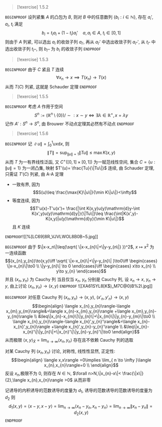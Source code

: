 > [!exercise] 1.5.2

`BEGINPROOF`
设列紧集 $A$ 的凸包为 $B$, 则对 $B$ 中的任意数列 $\{b_{i}:i\in\mathbb N\}$, 存在 $a_{i}'$, $a_i$, $t_i$ 满足
$$b_{i}=t_{i}a_{i}+(1-t_{i})a_{i}'\quad a,a_{i}\in A,\ t_{i}\in[0,1]$$
则由于 $A$ 列紧, 可以选出 $a_i$ 的收敛子列 $a_{i'}$, 再从 $a_{i'}'$ 中选出收敛子列 $a_{i''}'$, 从 $t_{i''}$ 中选出收敛子列 $t_{i'''}$, 则 $b_{i'''}$ 为 $b_i$ 的收敛子列
`ENDPROOF`

> [!exercise] 1.5.3

`BEGINPROOF`
 由于 $C$ 紧且 $T$ 连续
$$\forall x_{n}\to x \implies T(x_{n})\to T(x)$$
从而 $T(C)$ 列紧, 这就是 Schauder 定理
`ENDPROOF`

> [!exercise] 1.5.5

`BEGINPROOF`
考虑 $A$ 作用于空间
$$S^n:=(\mathbb R^n\setminus\{0\})/ \sim:x\sim y\iff\exists\lambda\in\mathbb R^+,x=\lambda y$$
记作 $A':S^n\to S^n$, 由 Brouwer 不动点定理其必然有不动点
`ENDPROOF`

> [!exercise] 1.5.6

`BEGINPROOF`
记 $\|u\|=\int_{0}^1ux \mathrm{d}x$, 则
$$\|T\|=\sup_{\|u\|=1}\|Tu\|\leq \max K(x,y)$$
从而 $T$ 为一有界线性泛函, 又 $C^+([0,1]\times[0,1])$ 为一赋范线性空间, 集合 $C=\{u:\|u\|=1\}$ 为一闭凸集, 映射 $T'(u)= \frac{Tu}{\|Tu\|}$ 连续, 由 Schauder 定理, 只需证 $T'(C)$ 列紧, 由 A-A 定理
- 一致有界, 因为
$$S(u)\leq \frac{\max{K}\|u\|}{\min K\|u\|}<\infty$$
- 等度连续, 因为
$$T'u(x)-T'u(x')= \frac{|\int K(x,y)u(y)\mathrm{d}y-\int K(x',y)u(y)\mathrm{d}y|}{\|Tu\|}\leq \frac{\int|K(x',y)-K(x,y)|u(y)\mathrm{d}y}{\min K\|u\|}$$
且 $K$ 连续

`ENDPROOF`![[%[LC69]8R_VJVLWOL8B0B~5.jpg]]

`BEGINPROOF`
由于 $\|x-x_n\|\leq(\sqrt{ \|x-x_{n}\|+\|y-y_{n\|} })^2$, $x\mapsto x^2$ 为一连续函数
$$(x_{n},y_{n})\to(x,y)\iff \sqrt{ \|x-x_{n}\|+\|y-y_{n}\| }\to0\iff \begin{cases}
\|x-x_{n}\|\to0 \\
\|y-y_{n}\| \to 0
\end{cases}\iff \begin{cases}
x\to x_{n} \\
y\to y_{n}
\end{cases}$$
并且 $(x_n,y_n)$ 为 Cauchy 列 当且仅当 $x_n$, $y_n$ 分别是 Cauchy 列, 设 $x_n\to x$, $y_n\to y$, 由上讨论 $(x_{n},y_{n})\to(x,y)$
`ENDPROOF`
![[XA61SYL8[K$)_M7C@0)B%2I.jpg]]

`BEGINPROOF`
对任意 Cauchy 列 $(x_n,y_n)\to(x,y)$, $(x'_n,y'_n)\to (x,y)$
$$\begin{align}
\langle x_{n},y_{n}\rangle-\langle x_{m},y_{m}\rangle&=\langle x_{n}-x_{m},y_{n}\rangle +\langle x_{m},y_{n}-y_{m}\rangle \\
&\leq\|x_{n}-x_{m}\|\|y_{n}\|+\|x_{m}\|\|y_{n}-y_{m}\|\to0  \\
\langle x_{n},y_{n}\rangle-\langle x_{n}',y_{n}'\rangle&=\langle x_{n}-x_{n}',y_{n}\rangle +\langle x_{n}',y_{n}-y_{n}'\rangle \\
&\leq\|x_{n}-x_{n}'\|\|y_{n}\|+\|x_{n}'\|\|y_{n}-y_{n}'\|\to0 
\end{align}$$
从而极限 $\langle x,y\rangle_{\bar{X}}=\lim_{ n \to \infty }\langle x_n,y_n\rangle$ 存在且不依赖 Cauchy 列的选取

对某 Cauchy 列 $(x_n,y_n)$ 讨论, 对称性, 线性性显然, 正定性:
$$\begin{align}
\langle x,x\rangle =0\implies \lim_{ n \to \infty }\langle x_{n},x_{n}\rangle=0 \\
\end{align}$$
反设 $x_n$,极限不为 $0$, 则存在 $N\in\mathbb N$, $\forall n>N,\|x_{n}-x\|< \frac{\|x\|}{2},\langle x_{n},x_{n}\rangle >0$ 从而非零

记诱导的内积诱导的范数诱导的度量为 $d_{1}$, 诱导的范数诱导的范数诱导的度量为 $d_2$ 则
$$d_{1}(x,y)=\langle x-y,x-y\rangle =\lim_{ n \to \infty }\langle x_{n}-y_{n},x_{n}-y_{n}\rangle = \lim_{ n \to \infty } \|x_{n}-y_{n}\|=d_{2}(x,y)$$
`ENDPROOF`
